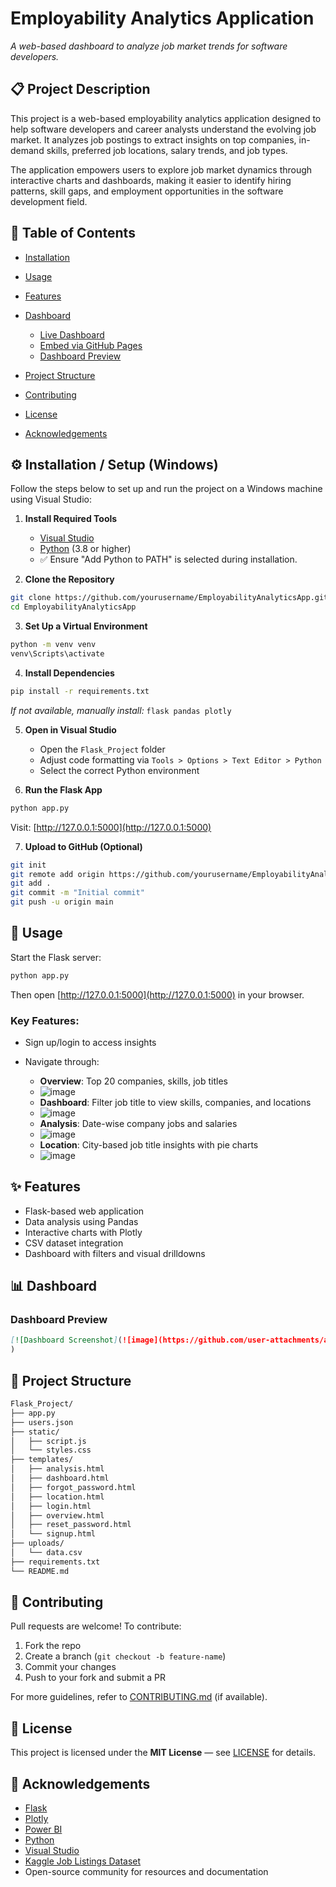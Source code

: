 # Employability Analytics Application

*A web-based dashboard to analyze job market trends for software developers.*

## 📋 Project Description

This project is a web-based employability analytics application designed to help software developers and career analysts understand the evolving job market. It analyzes job postings to extract insights on top companies, in-demand skills, preferred job locations, salary trends, and job types.

The application empowers users to explore job market dynamics through interactive charts and dashboards, making it easier to identify hiring patterns, skill gaps, and employment opportunities in the software development field.

## 📂 Table of Contents

* [Installation](#installation)
* [Usage](#usage)
* [Features](#features)
* [Dashboard](#dashboard)

  * [Live Dashboard](#61-live-dashboard)
  * [Embed via GitHub Pages](#62-embed-in-github-pages-static-website)
  * [Dashboard Preview](#63-dashboard-preview)
* [Project Structure](#project-structure)
* [Contributing](#contributing)
* [License](#license)
* [Acknowledgements](#acknowledgements)

## ⚙️ Installation / Setup (Windows)

Follow the steps below to set up and run the project on a Windows machine using Visual Studio:

1. **Install Required Tools**

   * [Visual Studio](https://visualstudio.microsoft.com/)
   * [Python](https://www.python.org/downloads/windows/) (3.8 or higher)
   * ✅ Ensure "Add Python to PATH" is selected during installation.

2. **Clone the Repository**

```bash
git clone https://github.com/yourusername/EmployabilityAnalyticsApp.git
cd EmployabilityAnalyticsApp
```

3. **Set Up a Virtual Environment**

```bash
python -m venv venv
venv\Scripts\activate
```

4. **Install Dependencies**

```bash
pip install -r requirements.txt
```

*If not available, manually install:* `flask pandas plotly`

5. **Open in Visual Studio**

   * Open the `Flask_Project` folder
   * Adjust code formatting via `Tools > Options > Text Editor > Python`
   * Select the correct Python environment

6. **Run the Flask App**

```bash
python app.py
```

Visit: [http://127.0.0.1:5000](http://127.0.0.1:5000)

7. **Upload to GitHub (Optional)**

```bash
git init
git remote add origin https://github.com/yourusername/EmployabilityAnalyticsApp.git
git add .
git commit -m "Initial commit"
git push -u origin main
```

## 🚀 Usage

Start the Flask server:

```bash
python app.py
```

Then open [http://127.0.0.1:5000](http://127.0.0.1:5000) in your browser.

### Key Features:

* Sign up/login to access insights
* Navigate through:

  * **Overview**: Top 20 companies, skills, job titles
  * ![image](https://github.com/user-attachments/assets/73d84375-83ad-4798-b575-830ddcdcb0d6)
  * **Dashboard**: Filter job title to view skills, companies, and locations
  * ![image](https://github.com/user-attachments/assets/70669544-5606-4df4-bee9-6c2e68c62add)
  * **Analysis**: Date-wise company jobs and salaries
  * ![image](https://github.com/user-attachments/assets/2baf3063-ddd7-4c05-9641-bf7073eed10f)
  * **Location**: City-based job title insights with pie charts
  * ![image](https://github.com/user-attachments/assets/e5fa8f23-e393-4e8e-831f-5d5b2b7b31d0)


## ✨ Features

* Flask-based web application
* Data analysis using Pandas
* Interactive charts with Plotly
* CSV dataset integration
* Dashboard with filters and visual drilldowns

## 📊 Dashboard
### Dashboard Preview

```markdown
[![Dashboard Screenshot](![image](https://github.com/user-attachments/assets/821a8e56-edd6-49ae-a05e-75a044cbf52b)
)
```

## 📁 Project Structure

```bash
Flask_Project/
├── app.py
├── users.json
├── static/
│   ├── script.js
│   └── styles.css
├── templates/
│   ├── analysis.html
│   ├── dashboard.html
│   ├── forgot_password.html
│   ├── location.html
│   ├── login.html
│   ├── overview.html
│   ├── reset_password.html
│   └── signup.html
├── uploads/
│   └── data.csv
├── requirements.txt
└── README.md
```

## 👥 Contributing

Pull requests are welcome! To contribute:

1. Fork the repo
2. Create a branch (`git checkout -b feature-name`)
3. Commit your changes
4. Push to your fork and submit a PR

For more guidelines, refer to [CONTRIBUTING.md](CONTRIBUTING.md) (if available).

## 📄 License

This project is licensed under the **MIT License** — see [LICENSE](LICENSE) for details.

## 🙏 Acknowledgements

* [Flask](https://flask.palletsprojects.com/)
* [Plotly](https://plotly.com/python/)
* [Power BI](https://powerbi.microsoft.com/)
* [Python](https://www.python.org/)
* [Visual Studio](https://visualstudio.microsoft.com/)
* [Kaggle Job Listings Dataset](https://www.kaggle.com/datasets/jobspikr/software-developer-job-listings-usa)
* Open-source community for resources and documentation
